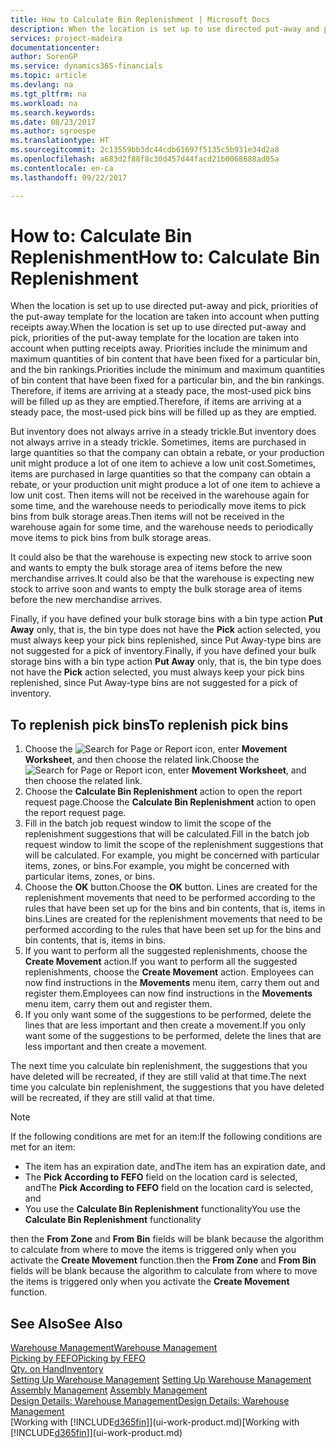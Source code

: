 ```yaml
---
title: How to Calculate Bin Replenishment | Microsoft Docs
description: When the location is set up to use directed put-away and pick, priorities of the put-away template for the location are taken into account when putting receipts away.
services: project-madeira
documentationcenter: 
author: SorenGP
ms.service: dynamics365-financials
ms.topic: article
ms.devlang: na
ms.tgt_pltfrm: na
ms.workload: na
ms.search.keywords: 
ms.date: 08/23/2017
ms.author: sgroespe
ms.translationtype: HT
ms.sourcegitcommit: 2c13559bb3dc44cdb61697f5135c5b931e34d2a8
ms.openlocfilehash: a683d2f88f8c30d457d44facd21b0068688ad05a
ms.contentlocale: en-ca
ms.lasthandoff: 09/22/2017

---
```

# <a name="how-to-calculate-bin-replenishment"></a><span data-ttu-id="0fc51-103">How to: Calculate Bin Replenishment</span><span class="sxs-lookup"><span data-stu-id="0fc51-103">How to: Calculate Bin Replenishment</span></span>
<span data-ttu-id="0fc51-104">When the location is set up to use directed put-away and pick, priorities of the put-away template for the location are taken into account when putting receipts away.</span><span class="sxs-lookup"><span data-stu-id="0fc51-104">When the location is set up to use directed put-away and pick, priorities of the put-away template for the location are taken into account when putting receipts away.</span></span> <span data-ttu-id="0fc51-105">Priorities include the minimum and maximum quantities of bin content that have been fixed for a particular bin, and the bin rankings.</span><span class="sxs-lookup"><span data-stu-id="0fc51-105">Priorities include the minimum and maximum quantities of bin content that have been fixed for a particular bin, and the bin rankings.</span></span> <span data-ttu-id="0fc51-106">Therefore, if items are arriving at a steady pace, the most-used pick bins will be filled up as they are emptied.</span><span class="sxs-lookup"><span data-stu-id="0fc51-106">Therefore, if items are arriving at a steady pace, the most-used pick bins will be filled up as they are emptied.</span></span>  

<span data-ttu-id="0fc51-107">But inventory does not always arrive in a steady trickle.</span><span class="sxs-lookup"><span data-stu-id="0fc51-107">But inventory does not always arrive in a steady trickle.</span></span> <span data-ttu-id="0fc51-108">Sometimes, items are purchased in large quantities so that the company can obtain a rebate, or your production unit might produce a lot of one item to achieve a low unit cost.</span><span class="sxs-lookup"><span data-stu-id="0fc51-108">Sometimes, items are purchased in large quantities so that the company can obtain a rebate, or your production unit might produce a lot of one item to achieve a low unit cost.</span></span> <span data-ttu-id="0fc51-109">Then items will not be received in the warehouse again for some time, and the warehouse needs to periodically move items to pick bins from bulk storage areas.</span><span class="sxs-lookup"><span data-stu-id="0fc51-109">Then items will not be received in the warehouse again for some time, and the warehouse needs to periodically move items to pick bins from bulk storage areas.</span></span>  

<span data-ttu-id="0fc51-110">It could also be that the warehouse is expecting new stock to arrive soon and wants to empty the bulk storage area of items before the new merchandise arrives.</span><span class="sxs-lookup"><span data-stu-id="0fc51-110">It could also be that the warehouse is expecting new stock to arrive soon and wants to empty the bulk storage area of items before the new merchandise arrives.</span></span>  

<span data-ttu-id="0fc51-111">Finally, if you have defined your bulk storage bins with a bin type action **Put Away** only, that is, the bin type does not have the **Pick** action selected, you must always keep your pick bins replenished, since Put Away-type bins are not suggested for a pick of inventory.</span><span class="sxs-lookup"><span data-stu-id="0fc51-111">Finally, if you have defined your bulk storage bins with a bin type action **Put Away** only, that is, the bin type does not have the **Pick** action selected, you must always keep your pick bins replenished, since Put Away-type bins are not suggested for a pick of inventory.</span></span>  

## <a name="to-replenish-pick-bins"></a><span data-ttu-id="0fc51-112">To replenish pick bins</span><span class="sxs-lookup"><span data-stu-id="0fc51-112">To replenish pick bins</span></span>  
1.  <span data-ttu-id="0fc51-113">Choose the ![Search for Page or Report](media/ui-search/search_small.png "Search for Page or Report icon") icon, enter **Movement Worksheet**, and then choose the related link.</span><span class="sxs-lookup"><span data-stu-id="0fc51-113">Choose the ![Search for Page or Report](media/ui-search/search_small.png "Search for Page or Report icon") icon, enter **Movement Worksheet**, and then choose the related link.</span></span>  
2.  <span data-ttu-id="0fc51-114">Choose the **Calculate Bin Replenishment** action to open the report request page.</span><span class="sxs-lookup"><span data-stu-id="0fc51-114">Choose the **Calculate Bin Replenishment** action to open the report request page.</span></span>  
3.  <span data-ttu-id="0fc51-115">Fill in the batch job request window to limit the scope of the replenishment suggestions that will be calculated.</span><span class="sxs-lookup"><span data-stu-id="0fc51-115">Fill in the batch job request window to limit the scope of the replenishment suggestions that will be calculated.</span></span> <span data-ttu-id="0fc51-116">For example, you might be concerned with particular items, zones, or bins.</span><span class="sxs-lookup"><span data-stu-id="0fc51-116">For example, you might be concerned with particular items, zones, or bins.</span></span>  
4.  <span data-ttu-id="0fc51-117">Choose the **OK** button.</span><span class="sxs-lookup"><span data-stu-id="0fc51-117">Choose the **OK** button.</span></span> <span data-ttu-id="0fc51-118">Lines are created for the replenishment movements that need to be performed according to the rules that have been set up for the bins and bin contents, that is, items in bins.</span><span class="sxs-lookup"><span data-stu-id="0fc51-118">Lines are created for the replenishment movements that need to be performed according to the rules that have been set up for the bins and bin contents, that is, items in bins.</span></span>  
5.  <span data-ttu-id="0fc51-119">If you want to perform all the suggested replenishments, choose the **Create Movement** action.</span><span class="sxs-lookup"><span data-stu-id="0fc51-119">If you want to perform all the suggested replenishments, choose the **Create Movement** action.</span></span> <span data-ttu-id="0fc51-120">Employees can now find instructions in the **Movements** menu item, carry them out and register them.</span><span class="sxs-lookup"><span data-stu-id="0fc51-120">Employees can now find instructions in the **Movements** menu item, carry them out and register them.</span></span>  
6.  <span data-ttu-id="0fc51-121">If you only want some of the suggestions to be performed, delete the lines that are less important and then create a movement.</span><span class="sxs-lookup"><span data-stu-id="0fc51-121">If you only want some of the suggestions to be performed, delete the lines that are less important and then create a movement.</span></span>  

<span data-ttu-id="0fc51-122">The next time you calculate bin replenishment, the suggestions that you have deleted will be recreated, if they are still valid at that time.</span><span class="sxs-lookup"><span data-stu-id="0fc51-122">The next time you calculate bin replenishment, the suggestions that you have deleted will be recreated, if they are still valid at that time.</span></span>  

> [!NOTE]  
>  <span data-ttu-id="0fc51-123">If the following conditions are met for an item:</span><span class="sxs-lookup"><span data-stu-id="0fc51-123">If the following conditions are met for an item:</span></span>  
>   
>  -   <span data-ttu-id="0fc51-124">The item has an expiration date, and</span><span class="sxs-lookup"><span data-stu-id="0fc51-124">The item has an expiration date, and</span></span>  
> -   <span data-ttu-id="0fc51-125">The **Pick According to FEFO** field on the location card is selected, and</span><span class="sxs-lookup"><span data-stu-id="0fc51-125">The **Pick According to FEFO** field on the location card is selected, and</span></span>  
> -   <span data-ttu-id="0fc51-126">You use the **Calculate Bin Replenishment** functionality</span><span class="sxs-lookup"><span data-stu-id="0fc51-126">You use the **Calculate Bin Replenishment** functionality</span></span>  
>   
>  <span data-ttu-id="0fc51-127">then the **From Zone** and **From Bin** fields will be blank because the algorithm to calculate from where to move the items is triggered only when you activate the **Create Movement** function.</span><span class="sxs-lookup"><span data-stu-id="0fc51-127">then the **From Zone** and **From Bin** fields will be blank because the algorithm to calculate from where to move the items is triggered only when you activate the **Create Movement** function.</span></span>  

## <a name="see-also"></a><span data-ttu-id="0fc51-128">See Also</span><span class="sxs-lookup"><span data-stu-id="0fc51-128">See Also</span></span>  
[<span data-ttu-id="0fc51-129">Warehouse Management</span><span class="sxs-lookup"><span data-stu-id="0fc51-129">Warehouse Management</span></span>](warehouse-manage-warehouse.md)  
[<span data-ttu-id="0fc51-130">Picking by FEFO</span><span class="sxs-lookup"><span data-stu-id="0fc51-130">Picking by FEFO</span></span>](warehouse-picking-by-fefo.md)  
[<span data-ttu-id="0fc51-131">Qty. on Hand</span><span class="sxs-lookup"><span data-stu-id="0fc51-131">Inventory</span></span>](inventory-manage-inventory.md)  
<span data-ttu-id="0fc51-132">[Setting Up Warehouse Management](warehouse-setup-warehouse.md)   </span><span class="sxs-lookup"><span data-stu-id="0fc51-132">[Setting Up Warehouse Management](warehouse-setup-warehouse.md)   </span></span>  
<span data-ttu-id="0fc51-133">[Assembly Management](assembly-assemble-items.md)  </span><span class="sxs-lookup"><span data-stu-id="0fc51-133">[Assembly Management](assembly-assemble-items.md)  </span></span>  
[<span data-ttu-id="0fc51-134">Design Details: Warehouse Management</span><span class="sxs-lookup"><span data-stu-id="0fc51-134">Design Details: Warehouse Management</span></span>](design-details-warehouse-management.md)  
<span data-ttu-id="0fc51-135">[Working with [!INCLUDE[d365fin](includes/d365fin_md.md)]](ui-work-product.md)</span><span class="sxs-lookup"><span data-stu-id="0fc51-135">[Working with [!INCLUDE[d365fin](includes/d365fin_md.md)]](ui-work-product.md)</span></span>

